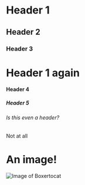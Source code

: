 # Header 1
## Header 2
### Header 3
# Header 1 again
#### Header 4
##### Header 5
###### Is this even a header?
Not at all

# An image!
![Image of Boxertocat](https://octodex.github.com/images/boxertocat_octodex.jpg)
